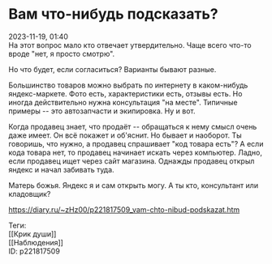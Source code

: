 Вам что-нибудь подсказать?
===========================

   
 2023-11-19, 01:40   
  На этот вопрос мало кто отвечает утвердительно. Чаще всего что-то вроде "нет, я просто смотрю".   
   
 Но что будет, если согласиться? Варианты бывают разные.   
   
 Большинство товаров можно выбрать по интернету в каком-нибудь яндекс-маркете. Фото есть, характеристики есть, отзывы есть. Но иногда действительно нужна консультация "на месте". Типичные примеры -- это автозапчасти и экипировка. Ну и вот.   
   
 Когда продавец знает, что продаёт -- обращаться к нему смысл очень даже имеет. Он всё покажет и об'яснит. Но бывает и наоборот. Ты говоришь, что нужно, а продавец спрашивает "код товара есть"? А если кода товара нет, то продавец начинает искать через компьютер. Ладно, если продавец ищет через сайт магазина. Однажды продавец открыл яндекс и начал забивать туда.   
   
 Матерь божья. Яндекс я и сам открыть могу. А ты кто, консультант или кладовщик?   
    
 <https://diary.ru/~zHz00/p221817509_vam-chto-nibud-podskazat.htm>   
   
 Теги:   
 [[Крик души]]   
 [[Наблюдения]]   
 ID: p221817509